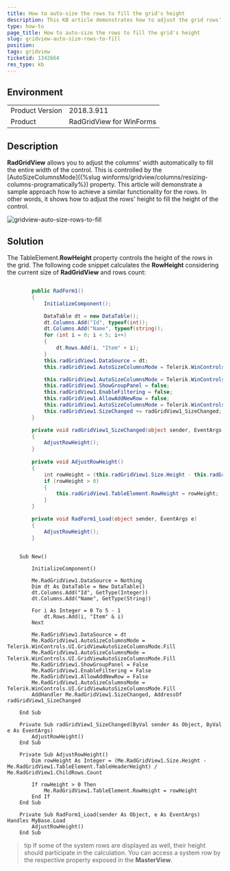 ```yaml
---
title: How to auto-size the rows to fill the grid's height
description: This KB article demonstrates how to adjust the grid rows' height in order to fill the height of the control
type: how-to
page_title: How to auto-size the rows to fill the grid's height
slug: gridview-auto-size-rows-to-fill
position: 
tags: gridview
ticketid: 1342664
res_type: kb
---
```


## Environment
<table>
	<tr>
		<td>Product Version</td>
		<td>2018.3.911</td>
	</tr>
	<tr>
		<td>Product</td>
		<td>RadGridView for WinForms</td>
	</tr>
</table>


## Description

**RadGridView** allows you to adjust the columns' width automatically to fill the entire width of the control. This is controlled by the [AutoSizeColumnsMode]({%slug winforms/gridview/columns/resizing-columns-programatically%}) property. This article will demonstrate a sample approach how to achieve a similar functionality for the rows. In other words, it shows how to adjust the rows' height to fill the height of the control. 

![gridview-auto-size-rows-to-fill](images/gridview-auto-size-rows-to-fill.gif)

## Solution 

The TableElement.**RowHeight** property controls the height of the rows in the grid. The following code snippet calculates the **RowHeight** considering the current size of **RadGridView** and rows count:

````C#

        public RadForm1()
        {
            InitializeComponent();

            DataTable dt = new DataTable();
            dt.Columns.Add("Id", typeof(int));
            dt.Columns.Add("Name", typeof(string));
            for (int i = 0; i < 5; i++)
            {
                dt.Rows.Add(i, "Item" + i);
            }
            this.radGridView1.DataSource = dt;
            this.radGridView1.AutoSizeColumnsMode = Telerik.WinControls.UI.GridViewAutoSizeColumnsMode.Fill;

            this.radGridView1.AutoSizeColumnsMode = Telerik.WinControls.UI.GridViewAutoSizeColumnsMode.Fill;
            this.radGridView1.ShowGroupPanel = false;
            this.radGridView1.EnableFiltering = false;
            this.radGridView1.AllowAddNewRow = false;
            this.radGridView1.AutoSizeColumnsMode = Telerik.WinControls.UI.GridViewAutoSizeColumnsMode.Fill;
            this.radGridView1.SizeChanged += radGridView1_SizeChanged;
        }

        private void radGridView1_SizeChanged(object sender, EventArgs e)
        {
            AdjustRowHeight();
        }
 
        private void AdjustRowHeight()
        {
            int rowHeight = (this.radGridView1.Size.Height - this.radGridView1.TableElement.TableHeaderHeight) / this.radGridView1.ChildRows.Count;
            if (rowHeight > 0)
            {
                this.radGridView1.TableElement.RowHeight = rowHeight;
            }
        }

        private void RadForm1_Load(object sender, EventArgs e)
        {
            AdjustRowHeight();
        }

````
````VB.NET

    Sub New()

        InitializeComponent()

        Me.RadGridView1.DataSource = Nothing
        Dim dt As DataTable = New DataTable()
        dt.Columns.Add("Id", GetType(Integer))
        dt.Columns.Add("Name", GetType(String))

        For i As Integer = 0 To 5 - 1
            dt.Rows.Add(i, "Item" & i)
        Next

        Me.RadGridView1.DataSource = dt
        Me.RadGridView1.AutoSizeColumnsMode = Telerik.WinControls.UI.GridViewAutoSizeColumnsMode.Fill
        Me.RadGridView1.AutoSizeColumnsMode = Telerik.WinControls.UI.GridViewAutoSizeColumnsMode.Fill
        Me.RadGridView1.ShowGroupPanel = False
        Me.RadGridView1.EnableFiltering = False
        Me.RadGridView1.AllowAddNewRow = False
        Me.RadGridView1.AutoSizeColumnsMode = Telerik.WinControls.UI.GridViewAutoSizeColumnsMode.Fill
        AddHandler Me.RadGridView1.SizeChanged, AddressOf radGridView1_SizeChanged

    End Sub

    Private Sub radGridView1_SizeChanged(ByVal sender As Object, ByVal e As EventArgs)
        AdjustRowHeight()
    End Sub

    Private Sub AdjustRowHeight()
        Dim rowHeight As Integer = (Me.RadGridView1.Size.Height - Me.RadGridView1.TableElement.TableHeaderHeight) / Me.RadGridView1.ChildRows.Count

        If rowHeight > 0 Then
            Me.RadGridView1.TableElement.RowHeight = rowHeight
        End If
    End Sub

    Private Sub RadForm1_Load(sender As Object, e As EventArgs) Handles MyBase.Load
        AdjustRowHeight()
    End Sub

````

>tip If some of the system rows are displayed as well, their height should participate in the calculation. You can access a system row by the  respective property exposed in the **MasterView**.

